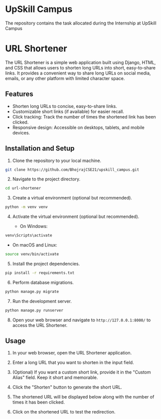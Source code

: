 # UpSkill Campus
The repository contains the task allocated during the Internship at UpSkill Campus

# URL Shortener

The URL Shortener is a simple web application built using Django, HTML, and CSS that allows users to shorten long URLs into short, easy-to-share links. It provides a convenient way to share long URLs on social media, emails, or any other platform with limited character space.

## Features

- Shorten long URLs to concise, easy-to-share links.
- Customizable short links (if available) for easier recall.
- Click tracking: Track the number of times the shortened link has been clicked.
- Responsive design: Accessible on desktops, tablets, and mobile devices.

## Installation and Setup

1. Clone the repository to your local machine.

```bash
git clone https://github.com/BhojrajCSE21/upskill_campus.git
```

2. Navigate to the project directory.

```bash
cd url-shortener
```

3. Create a virtual environment (optional but recommended).

```bash
python -m venv venv
```

4. Activate the virtual environment (optional but recommended).

   - On Windows:

```bash
venv\Scripts\activate
```

   - On macOS and Linux:

```bash
source venv/bin/activate
```

5. Install the project dependencies.

```bash
pip install -r requirements.txt
```

6. Perform database migrations.

```bash
python manage.py migrate
```

7. Run the development server.

```bash
python manage.py runserver
```

8. Open your web browser and navigate to `http://127.0.0.1:8000/` to access the URL Shortener.

## Usage

1. In your web browser, open the URL Shortener application.

2. Enter a long URL that you want to shorten in the input field.

3. (Optional) If you want a custom short link, provide it in the "Custom Alias" field. Keep it short and memorable.

4. Click the "Shorten" button to generate the short URL.

5. The shortened URL will be displayed below along with the number of times it has been clicked.

6. Click on the shortened URL to test the redirection.

